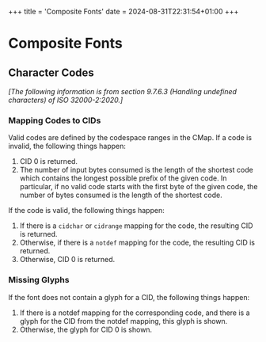 +++
title = 'Composite Fonts'
date = 2024-08-31T22:31:54+01:00
+++

# Composite Fonts

## Character Codes

*\[The following information is from section 9.7.6.3 (Handling undefined characters) of ISO 32000-2:2020.\]*

### Mapping Codes to CIDs

Valid codes are defined by the codespace ranges in the CMap.  If a code is
invalid, the following things happen:

1. CID 0 is returned.
2. The number of input bytes consumed is the length of the shortest code which
   contains the longest possible prefix of the given code.  In particular, if
   no valid code starts with the first byte of the given code, the number of
   bytes consumed is the length of the shortest code.

If the code is valid, the following things happen:
1. If there is a `cidchar` or `cidrange` mapping for the code,
   the resulting CID is returned.
2. Otherwise, if there is a `notdef` mapping for the code,
   the resulting CID is returned.
3. Otherwise, CID 0 is returned.

### Missing Glyphs

If the font does not contain a glyph for a CID, the following things happen:

1. If there is a notdef mapping for the corresponding code,
   and there is a glyph for the CID from the notdef mapping, this glyph is shown.
2. Otherwise, the glyph for CID 0 is shown.
